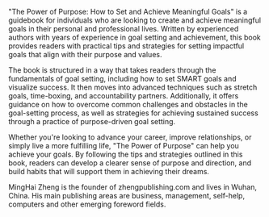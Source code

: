 
"The Power of Purpose: How to Set and Achieve Meaningful Goals" is a guidebook for individuals who are looking to create and achieve meaningful goals in their personal and professional lives. Written by experienced authors with years of experience in goal setting and achievement, this book provides readers with practical tips and strategies for setting impactful goals that align with their purpose and values.

The book is structured in a way that takes readers through the fundamentals of goal setting, including how to set SMART goals and visualize success. It then moves into advanced techniques such as stretch goals, time-boxing, and accountability partners. Additionally, it offers guidance on how to overcome common challenges and obstacles in the goal-setting process, as well as strategies for achieving sustained success through a practice of purpose-driven goal setting.

Whether you're looking to advance your career, improve relationships, or simply live a more fulfilling life, "The Power of Purpose" can help you achieve your goals. By following the tips and strategies outlined in this book, readers can develop a clearer sense of purpose and direction, and build habits that will support them in achieving their dreams.

MingHai Zheng is the founder of zhengpublishing.com and lives in Wuhan, China. His main publishing areas are business, management, self-help, computers and other emerging foreword fields.

